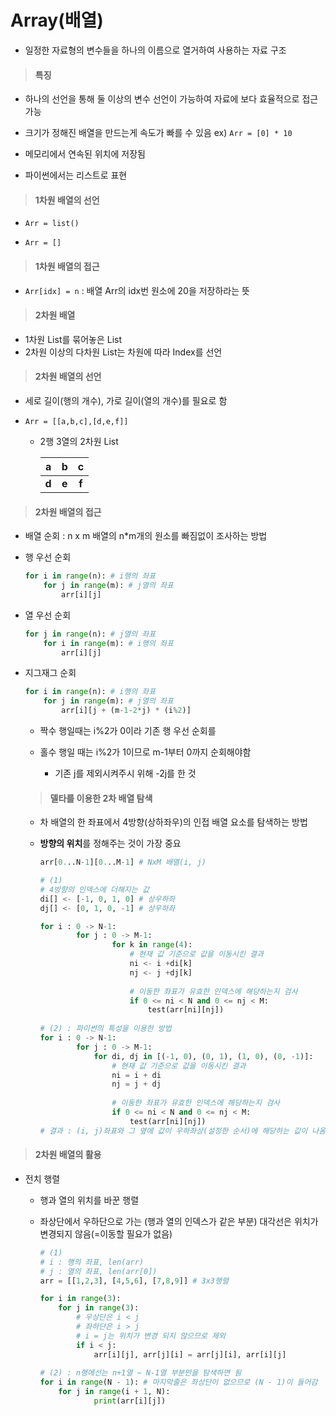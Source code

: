 # Array(배열)

- 일정한 자료형의 변수들을 하나의 이름으로 열거하여 사용하는 자료 구조



> #### 특징

- 하나의 선언을 통해 둘 이상의 변수 선언이 가능하여 자료에 보다 효율적으로 접근 가능

- 크기가 정해진 배열을 만드는게 속도가 빠를 수 있음  ex) `Arr = [0] * 10`

- 메모리에서 연속된 위치에 저장됨

- 파이썬에서는 리스트로 표현

  

> #### 1차원 배열의 선언

- `Arr = list()`

- `Arr = []`



> #### 1차원 배열의 접근

- `Arr[idx] = n` : 배열 Arr의 idx번 원소에 20을 저장하라는 뜻



> #### 2차원 배열

- 1차원 List를 묶어놓은 List
- 2차원 이상의 다차원 List는 차원에 따라 Index를 선언



> #### 2차원 배열의 선언

- 세로 길이(행의 개수), 가로 길이(열의 개수)를 필요로 함

- `Arr = [[a,b,c],[d,e,f]]`

  - 2행 3열의 2차원 List

    |   a   |   b   |   c   |
    | :---: | :---: | :---: |
    | **d** | **e** | **f** |



> #### 2차원 배열의 접근

- 배열 순회 : n x m 배열의 n*m개의 원소를 빠짐없이 조사하는 방법

- 행 우선 순회

  ```python
  for i in range(n): # i행의 좌표
      for j in range(m): # j열의 좌표
          arr[i][j]
  ```

- 열 우선 순회

  ```python
  for j in range(n): # j열의 좌표
      for i in range(m): # i행의 좌표
          arr[i][j]
  ```

- 지그재그 순회

  ```python
  for i in range(n): # i행의 좌표
      for j in range(m): # j열의 좌표
          arr[i][j + (m-1-2*j) * (i%2)]
  ```

  - 짝수 행일때는 i%2가 0이라 기존 행 우선 순회를

  - 홀수 행일 때는 i%2가 1이므로 m-1부터 0까지 순회해야함

    - 기존 j를 제외시켜주시 위해 -2j를 한 것

      

  > #### 델타를 이용한 2차 배열 탐색

  - 차 배열의 한 좌표에서 4방향(상하좌우)의 인접 배열 요소를 탐색하는 방법

  - **방향의 위치**를 정해주는 것이 가장 중요

    ```python
    arr[0...N-1][0...M-1] # NxM 배열(i, j)
    
    # (1)
    # 4방향의 인덱스에 더해지는 값
    di[] <- [-1, 0, 1, 0] # 상우하좌
    dj[] <- [0, 1, 0, -1] # 상우하좌
    
    for i : 0 -> N-1:
            for j : 0 -> M-1:
                    for k in range(4):
                        # 현재 값 기준으로 값을 이동시킨 결과
                        ni <- i +di[k]
                        nj <- j +dj[k]
                        
                        # 이동한 좌표가 유효한 인덱스에 해당하는지 검사
                        if 0 <= ni < N and 0 <= nj < M:
                            test(arr[ni][nj])
                            
    # (2) : 파이썬의 특성을 이용한 방법
    for i : 0 -> N-1:
            for j : 0 -> M-1:
                for di, dj in [(-1, 0), (0, 1), (1, 0), (0, -1)]:
                    # 현재 값 기준으로 값을 이동시킨 결과
                    ni = i + di
                    nj = j + dj
                    
    				# 이동한 좌표가 유효한 인덱스에 해당하는지 검사
                    if 0 <= ni < N and 0 <= nj < M:
                        test(arr[ni][nj])
    # 결과 : (i, j)좌표와 그 옆에 값이 우하좌상(설정한 순서)에 해당하는 값이 나옴
    ```

    


> ####  2차원 배열의 활용

- 전치 행렬

  - 행과 열의 위치를 바꾼 행렬

  - 좌상단에서 우하단으로 가는 (행과 열의 인덱스가 같은 부분) 대각선은 위치가 변경되지 않음(=이동할 필요가 없음)

    ```python
    # (1)
    # i : 행의 좌표, len(arr)
    # j : 열의 좌표, len(arr[0])
    arr = [[1,2,3], [4,5,6], [7,8,9]] # 3x3행렬
    
    for i in range(3):
        for j in range(3):
            # 우상단은 i < j
            # 좌하단은 i > j
            # i = j는 위치가 변경 되지 않으므로 제외
            if i < j: 
                arr[i][j], arr[j][i] = arr[j][i], arr[i][j]
              
    # (2) : n행에선는 n+1열 ~ N-1열 부분만을 탐색하면 됨
    for i in range(N - 1): # 마지막줄은 좌상단이 없으므로 (N - 1)이 들어감
        for j in range(i + 1, N):
                print(arr[i][j])
    ```

